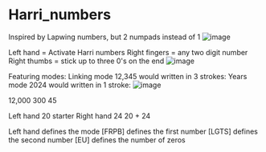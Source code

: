 # Harri_numbers
Inspired by Lapwing numbers, but 2 numpads instead of 1
![image](https://github.com/user-attachments/assets/1e2a447d-2672-4b8a-952a-838fa72eccd3)


Left hand = Activate Harri numbers Right fingers = any two digit number Right thumbs = stick up to three 0's on the end
![image](https://github.com/user-attachments/assets/e0fe996c-3074-4daa-b867-ef0d08db44d5)


Featuring modes:
Linking mode 12,345 would written in 3 strokes:
Years mode 2024 would written in 1 stroke:
![image](https://github.com/user-attachments/assets/e4d42bc1-e635-4f25-a915-3649e43abb49)

12,000
   300
    45


Left hand 20 starter
Right hand 24
20 + 24

Left hand defines the mode [FRPB] defines the first number [LGTS] defines the second number [EU] defines the number of zeros
